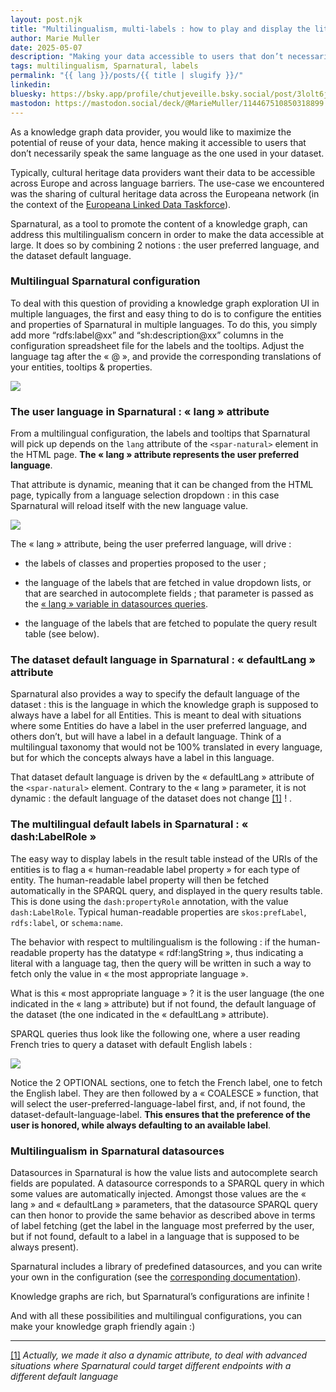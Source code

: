 ```yaml
---
layout: post.njk
title: "Multilingualism, multi-labels : how to play and display the literals of a graph in Sparnatural"
author: Marie Muller
date: 2025-05-07
description: "Making your data accessible to users that don’t necessarily speak the same language as the one used in your dataset"
tags: multilingualism, Sparnatural, labels
permalink: "{{ lang }}/posts/{{ title | slugify }}/"
linkedin:
bluesky: https://bsky.app/profile/chutjeveille.bsky.social/post/3lolt6js4zk2m
mastodon: https://mastodon.social/deck/@MarieMuller/114467510850318899
---
```


<p class="lead">As a knowledge graph data provider, you would like to maximize the potential of reuse of your data, hence making it accessible to users that don’t necessarily speak the same language as the one used in your dataset.</p>

Typically, cultural heritage data providers want their data to be accessible across Europe and across language barriers. The use-case we encountered was the sharing of cultural heritage data across the Europeana network (in the context of the [Europeana Linked Data Taskforce](https://pro.europeana.eu/project/linked-data-task-force)).

Sparnatural, as a tool to promote the content of a knowledge graph, can address this multilingualism concern in order to make the data accessible at large. It does so by combining 2 notions : the user preferred language, and the dataset default language.

### Multilingual Sparnatural configuration

To deal with this question of providing a knowledge graph exploration UI in multiple languages, the first and easy thing to do is to configure the entities and properties of Sparnatural in multiple languages. To do this, you simply add  more “rdfs:label@xx” and “sh:description@xx” columns in the configuration spreadsheet file for the labels and the tooltips. Adjust the language tag after the « @ », and provide the corresponding translations of your entities, tooltips & properties.

[![](/assets/posts-images/labels-excel-multilingue.png)](/assets/posts-images/labels-excel-multilingue.png)

### The user language in Sparnatural : « lang » attribute

From a multilingual configuration, the labels and tooltips that Sparnatural will pick up depends on the `lang` attribute of the `<spar-natural>` element in the HTML page. **The « lang » attribute represents the user preferred language**.

That attribute is dynamic, meaning that it can be changed from the HTML page, typically from a language selection dropdown : in this case Sparnatural will reload itself with the new language value.

[![](/assets/posts-images/multilingualism.jpg)](/assets/posts-images/multilingualism.jpg)

The « lang » attribute, being the user preferred language, will drive :

-   the labels of classes and properties proposed to the user ;
    
-   the language of the labels that are fetched in value dropdown lists, or that are searched in autocomplete fields ; that parameter is passed as the [« lang » variable in datasources queries](https://docs.sparnatural.eu/OWL-based-configuration-datasources.html#your-own-sparql-query-lists--autocomplete).
    
-   the language of the labels that are fetched to populate the query result table (see below).

### The dataset default language in Sparnatural : « defaultLang » attribute

Sparnatural also provides a way to specify the default language of the dataset : this is the language in which the knowledge graph is supposed to always have a label for all Entities. This is meant to deal with situations where some Entities do have a label in the user preferred language, and others don’t, but will have a label in a default language. Think of a multilingual taxonomy that would not be 100% translated in every language, but for which the concepts always have a label in this language.

That dataset default language is driven by the « defaultLang » attribute of the `<spar-natural>` element. Contrary to the « lang » parameter, it is not dynamic : the default language of the dataset does not change [[1]](#_ftn1) ! .

### The multilingual default labels in Sparnatural : « dash:LabelRole »

The easy way to display labels in the result table instead of the URIs of the entities is to flag a « human-readable label property » for each type of entity. The human-readable label property will then be fetched automatically in the SPARQL query, and displayed in the query results table. This is done using the `dash:propertyRole` annotation, with the value `dash:LabelRole`. Typical human-readable properties are `skos:prefLabel`, `rdfs:label`, or `schema:name`.

The behavior with respect to multilingualism is the following : if the human-readable property has the datatype « rdf:langString », thus indicating a literal with a language tag, then the query will be written in such a way to fetch only the value in « the most appropriate language ».

What is this « most appropriate language » ? it is the user language (the one indicated in the « lang » attribute) but if not found, the default language of the dataset (the one indicated in the « defaultLang » attribute).

SPARQL queries thus look like the following one, where a user reading French tries to query a dataset with default English labels :

[![](/assets/posts-images/default-English-labels.jpg)](/assets/posts-images/default-English-labels.jpg)


Notice the 2 OPTIONAL sections, one to fetch the French label, one to fetch the English label. They are then followed by a « COALESCE » function, that will select the user-preferred-language-label first, and, if not found, the dataset-default-language-label. **This ensures that the preference of the user is honored, while always defaulting to an available label**.

### Multilingualism in Sparnatural datasources

Datasources in Sparnatural is how the value lists and autocomplete search fields are populated. A datasource corresponds to a SPARQL query in which some values are automatically injected. Amongst those values are the « lang » and « defaultLang » parameters, that the datasource SPARQL query can then honor to provide the same behavior as described above in terms of label fetching (get the label in the language most preferred by the user, but if not found, default to a label in a language that is supposed to be always present).

Sparnatural includes a library of predefined datasources, and you can write your own in the configuration (see the [corresponding documentation](https://docs.sparnatural.eu/OWL-based-configuration-datasources.html)).

Knowledge graphs are rich, but Sparnatural’s configurations are infinite !

And with all these possibilities and multilingual configurations, you can make your knowledge graph friendly again :)


----------

[[1]](#_ftnref1)  _Actually, we made it also a dynamic attribute, to deal with advanced situations where Sparnatural could target different endpoints with a different default language_